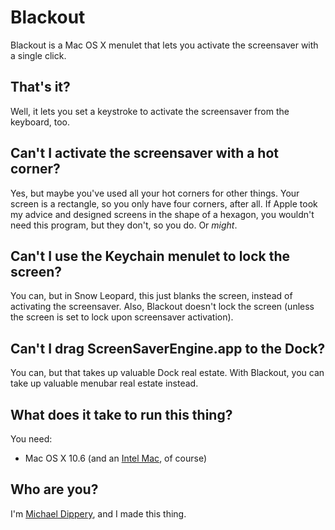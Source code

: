 # Blackout

Blackout is a Mac OS X menulet that lets you activate the screensaver with
a single click.

## That's it?

Well, it lets you set a keystroke to activate the screensaver from the
keyboard, too.

## Can't I activate the screensaver with a hot corner?

Yes, but maybe you've used all your hot corners for other things. Your
screen is a rectangle, so you only have four corners, after all. If Apple
took my advice and designed screens in the shape of a hexagon, you wouldn't
need this program, but they don't, so you do. Or *might*.

## Can't I use the Keychain menulet to lock the screen?

You can, but in Snow Leopard, this just blanks the screen, instead of
activating the screensaver. Also, Blackout doesn't lock the screen (unless
the screen is set to lock upon screensaver activation).

## Can't I drag ScreenSaverEngine.app to the Dock?

You can, but that takes up valuable Dock real estate. With Blackout, you
can take up valuable menubar real estate instead.

## What does it take to run this thing?

You need:

* Mac OS X 10.6 (and an [Intel Mac][osx-requirements], of course)

## Who are you?

I'm [Michael Dippery][mpd], and I made this thing.


[osx-requirements]: http://www.apple.com/macosx/specs.html
[mpd]: http://github.com/mdippery
